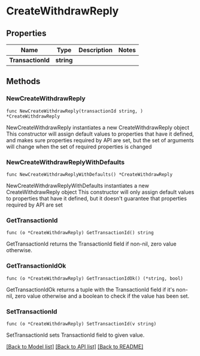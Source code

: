# CreateWithdrawReply

## Properties

Name | Type | Description | Notes
------------ | ------------- | ------------- | -------------
**TransactionId** | **string** |  | 

## Methods

### NewCreateWithdrawReply

`func NewCreateWithdrawReply(transactionId string, ) *CreateWithdrawReply`

NewCreateWithdrawReply instantiates a new CreateWithdrawReply object
This constructor will assign default values to properties that have it defined,
and makes sure properties required by API are set, but the set of arguments
will change when the set of required properties is changed

### NewCreateWithdrawReplyWithDefaults

`func NewCreateWithdrawReplyWithDefaults() *CreateWithdrawReply`

NewCreateWithdrawReplyWithDefaults instantiates a new CreateWithdrawReply object
This constructor will only assign default values to properties that have it defined,
but it doesn't guarantee that properties required by API are set

### GetTransactionId

`func (o *CreateWithdrawReply) GetTransactionId() string`

GetTransactionId returns the TransactionId field if non-nil, zero value otherwise.

### GetTransactionIdOk

`func (o *CreateWithdrawReply) GetTransactionIdOk() (*string, bool)`

GetTransactionIdOk returns a tuple with the TransactionId field if it's non-nil, zero value otherwise
and a boolean to check if the value has been set.

### SetTransactionId

`func (o *CreateWithdrawReply) SetTransactionId(v string)`

SetTransactionId sets TransactionId field to given value.



[[Back to Model list]](../README.md#documentation-for-models) [[Back to API list]](../README.md#documentation-for-api-endpoints) [[Back to README]](../README.md)


